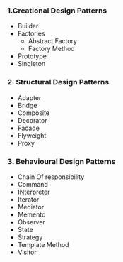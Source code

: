 ### 1.Creational Design Patterns
  * Builder
  * Factories
    * Abstract Factory
    * Factory Method
  * Prototype
  * Singleton

### 2. Structural Design Patterns
  * Adapter
  * Bridge
  * Composite
  * Decorator
  * Facade
  * Flyweight
  * Proxy

### 3. Behavioural Design Patterns
  * Chain Of responsibility
  * Command
  * INterpreter
  * Iterator
  * Mediator
  * Memento
  * Observer
  * State
  * Strategy
  * Template Method
  * Visitor
